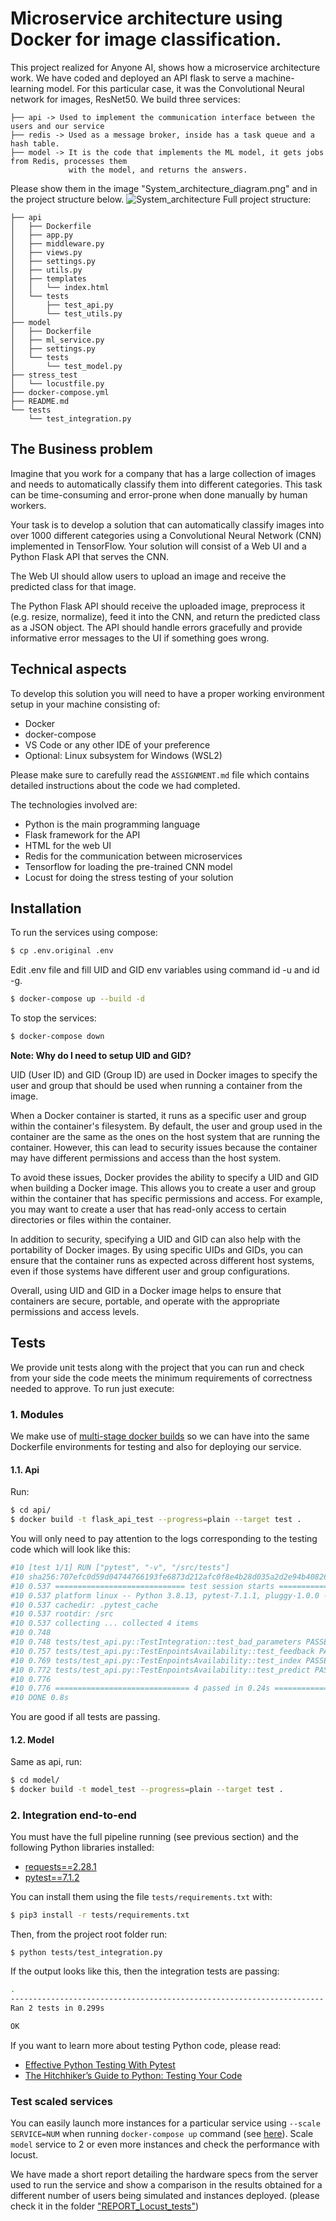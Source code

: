 # Microservice architecture using Docker for image classification.

This project realized for Anyone AI, shows how a microservice architecture work. We have coded and deployed an API flask to serve a machine-learning model. For this particular case, it was the Convolutional Neural network for images, ResNet50. We build three services:

```
├── api -> Used to implement the communication interface between the users and our service
├── redis -> Used as a message broker, inside has a task queue and a hash table.
├── model -> It is the code that implements the ML model, it gets jobs from Redis, processes them 
             with the model, and returns the answers.
```
Please show them in the image "System_architecture_diagram.png" and in the project structure below. 
![System_architecture](System_architecture_diagram.png)
Full project structure:

```
├── api
│   ├── Dockerfile
│   ├── app.py
│   ├── middleware.py
│   ├── views.py
│   ├── settings.py
│   ├── utils.py
│   ├── templates
│   │   └── index.html
│   └── tests
│       ├── test_api.py
│       └── test_utils.py
├── model
│   ├── Dockerfile
│   ├── ml_service.py
│   ├── settings.py
│   └── tests
│       └── test_model.py
├── stress_test
│   └── locustfile.py
├── docker-compose.yml
├── README.md
└── tests
    └── test_integration.py
```
## The Business problem

Imagine that you work for a company that has a large collection of images and needs to automatically classify them into different categories. This task can be time-consuming and error-prone when done manually by human workers.

Your task is to develop a solution that can automatically classify images into over 1000 different categories using a Convolutional Neural Network (CNN) implemented in TensorFlow. Your solution will consist of a Web UI and a Python Flask API that serves the CNN.

The Web UI should allow users to upload an image and receive the predicted class for that image.

The Python Flask API should receive the uploaded image, preprocess it (e.g. resize, normalize), feed it into the CNN, and return the predicted class as a JSON object. The API should handle errors gracefully and provide informative error messages to the UI if something goes wrong.

## Technical aspects

To develop this solution you will need to have a proper working environment setup in your machine consisting of:
- Docker
- docker-compose
- VS Code or any other IDE of your preference
- Optional: Linux subsystem for Windows (WSL2)

Please make sure to carefully read the `ASSIGNMENT.md` file which contains detailed instructions about the code we had completed.

The technologies involved are:
- Python is the main programming language
- Flask framework for the API
- HTML for the web UI
- Redis for the communication between microservices
- Tensorflow for loading the pre-trained CNN model
- Locust for doing the stress testing of your solution

## Installation

To run the services using compose:

```bash
$ cp .env.original .env
```

Edit .env file and fill UID and GID env variables using command id -u and id -g.

```bash
$ docker-compose up --build -d
```

To stop the services:

```bash
$ docker-compose down
```

**Note: Why do I need to setup UID and GID?**

UID (User ID) and GID (Group ID) are used in Docker images to specify the user and group that should be used when running a container from the image.

When a Docker container is started, it runs as a specific user and group within the container's filesystem. By default, the user and group used in the container are the same as the ones on the host system that are running the container. However, this can lead to security issues because the container may have different permissions and access than the host system.

To avoid these issues, Docker provides the ability to specify a UID and GID when building a Docker image. This allows you to create a user and group within the container that has specific permissions and access. For example, you may want to create a user that has read-only access to certain directories or files within the container.

In addition to security, specifying a UID and GID can also help with the portability of Docker images. By using specific UIDs and GIDs, you can ensure that the container runs as expected across different host systems, even if those systems have different user and group configurations.

Overall, using UID and GID in a Docker image helps to ensure that containers are secure, portable, and operate with the appropriate permissions and access levels.

## Tests

We provide unit tests along with the project that you can run and check from your side the code meets the minimum requirements of correctness needed to approve. To run just execute:

### 1. Modules

We make use of [multi-stage docker builds](https://docs.docker.com/develop/develop-images/multistage-build/) so we can have into the same Dockerfile environments for testing and also for deploying our service.

#### 1.1. Api

Run:

```bash
$ cd api/
$ docker build -t flask_api_test --progress=plain --target test .
```

You will only need to pay attention to the logs corresponding to the testing code which will look like this:

```bash
#10 [test 1/1] RUN ["pytest", "-v", "/src/tests"]
#10 sha256:707efc0d59d04744766193fe6873d212afc0f8e4b28d035a2d2e94b40826604f
#10 0.537 ============================= test session starts ==============================
#10 0.537 platform linux -- Python 3.8.13, pytest-7.1.1, pluggy-1.0.0 -- /usr/local/bin/python
#10 0.537 cachedir: .pytest_cache
#10 0.537 rootdir: /src
#10 0.537 collecting ... collected 4 items
#10 0.748
#10 0.748 tests/test_api.py::TestIntegration::test_bad_parameters PASSED           [ 25%]
#10 0.757 tests/test_api.py::TestEnpointsAvailability::test_feedback PASSED        [ 50%]
#10 0.769 tests/test_api.py::TestEnpointsAvailability::test_index PASSED           [ 75%]
#10 0.772 tests/test_api.py::TestEnpointsAvailability::test_predict PASSED         [100%]
#10 0.776
#10 0.776 ============================== 4 passed in 0.24s ===============================
#10 DONE 0.8s
```

You are good if all tests are passing.

#### 1.2. Model

Same as api, run:

```bash
$ cd model/
$ docker build -t model_test --progress=plain --target test .
```

### 2. Integration end-to-end

You must have the full pipeline running (see previous section) and the following Python libraries installed:

- [requests==2.28.1](https://requests.readthedocs.io/en/latest/)
- [pytest==7.1.2](https://docs.pytest.org/en/7.1.x/)

You can install them using the file `tests/requirements.txt` with:

```bash
$ pip3 install -r tests/requirements.txt
```

Then, from the project root folder run:

```
$ python tests/test_integration.py
```

If the output looks like this, then the integration tests are passing:

```bash
.
----------------------------------------------------------------------
Ran 2 tests in 0.299s

OK
```

If you want to learn more about testing Python code, please read:
- [Effective Python Testing With Pytest](https://realpython.com/pytest-python-testing/)
- [The Hitchhiker’s Guide to Python: Testing Your Code](https://docs.python-guide.org/writing/tests/)

### Test scaled services

You can easily launch more instances for a particular service using `--scale SERVICE=NUM` when running `docker-compose up` command (see [here](https://docs.docker.com/compose/reference/up/)). Scale `model` service to 2 or even more instances and check the performance with locust.

We have made a short report detailing the hardware specs from the server used to run the service and show a comparison in the results obtained for a different number of users being simulated and instances deployed. (please check it in the folder ["REPORT_Locust_tests"](https://github.com/amulet1989/Microservices-architecture-using-Docker-for-Image-classification-with-CNN/tree/main/REPORT_Locust_tests/my_report.md))
